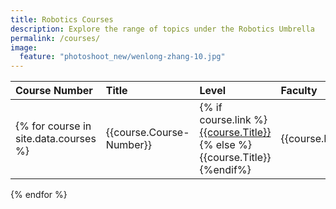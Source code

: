 ```yaml
---
title: Robotics Courses
description: Explore the range of topics under the Robotics Umbrella
permalink: /courses/
image:
  feature: "photoshoot_new/wenlong-zhang-10.jpg"
---
```



| Course Number                         | Title                    | Level                                                                                                                 | Faculty          | School             | Description       |
|:--------------------------------------|:-------------------------|:----------------------------------------------------------------------------------------------------------------------|:-----------------|:-------------------|:------------------|
{% for course in site.data.courses %} | {{course.Course-Number}} | {% if course.link %}<a href="{{course.link}}" target="_blank">{{course.Title}}</a>{% else %}{{course.Title}}{%endif%} | {{course.Level}} | {{course.Faculty}} | {{course.School}} | {{course.Keywords}}
{% endfor %}
